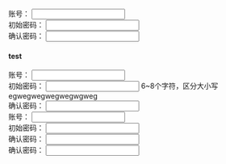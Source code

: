 <div class="m-form">
    <div class="u-formitem">
        <label class="formitem_label">账号：</label>
        <span class="formitem_ctrl"><input class="u-input u-input-smw" /></span>
    </div>
    <div class="u-formitem">
        <label class="formitem_label">初始密码：</label>
        <span class="formitem_ctrl"><input class="u-input u-input-smw" /></span>
    </div>
    <div class="u-formitem">
        <label class="formitem_label">确认密码：</label>
        <span class="formitem_ctrl"><input class="u-input u-input-smw" /></span>
    </div>
</div>


#### test

<div class="m-form">
    <div class="u-formitem u-formitem-row">
        <label class="formitem_label">账号：</label>
        <span class="formitem_ctrl"><input class="u-input" /></span>
    </div>
    <div class="u-formitem u-formitem-row">
        <label class="formitem_label">初始密码：</label>
        <span class="formitem_ctrl">
            <input class="u-input" />
            <span class="formitem_tip">6~8个字符，区分大小写</span>
            <div>egwegwegwegwegwgweg</div>
        </span>
    </div>
    <div class="u-formitem u-formitem-row">
        <label class="formitem_label">确认密码：</label>
        <span class="formitem_ctrl"><input class="u-input" /></span>
    </div>
</div>

<div class="m-form">
    <div class="u-formitem">
        <label class="formitem_label">账号：</label>
        <span class="formitem_ctrl"><input class="u-input u-input-smw" /></span>
    </div>
    <div class="u-formitem">
        <label class="formitem_label">初始密码：</label>
        <span class="formitem_ctrl"><input class="u-input u-input-smw" /></span>
    </div>
    <div class="u-formitem">
        <label class="formitem_label">确认密码：</label>
        <span class="formitem_ctrl"><input class="u-input u-input-smw" /></span>
    </div>
    <div class="u-formitem u-formitem-row">
        <label class="formitem_label">确认密码：</label>
        <span class="formitem_ctrl"><input class="u-input" /></span>
    </div>
</div>